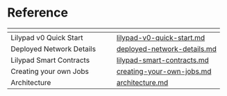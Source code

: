 # Reference



<table data-view="cards"><thead><tr><th></th><th data-hidden></th><th data-hidden></th><th data-hidden data-card-target data-type="content-ref"></th></tr></thead><tbody><tr><td>Lilypad v0 Quick Start</td><td></td><td></td><td><a href="lilypad-v0-quick-start.md">lilypad-v0-quick-start.md</a></td></tr><tr><td>Deployed Network Details</td><td></td><td></td><td><a href="deployed-network-details.md">deployed-network-details.md</a></td></tr><tr><td>Lilypad Smart Contracts</td><td></td><td></td><td><a href="lilypad-smart-contracts.md">lilypad-smart-contracts.md</a></td></tr><tr><td>Creating your own Jobs</td><td></td><td></td><td><a href="creating-your-own-jobs.md">creating-your-own-jobs.md</a></td></tr><tr><td>Architecture</td><td></td><td></td><td><a href="architecture.md">architecture.md</a></td></tr></tbody></table>
